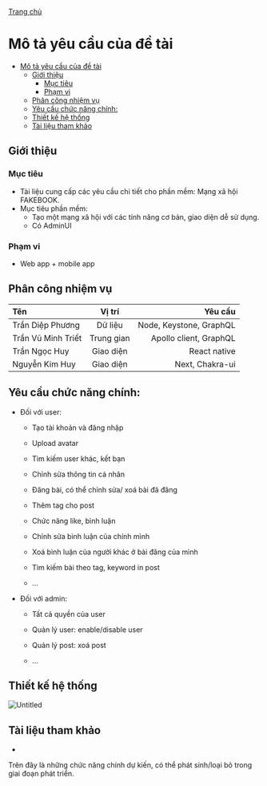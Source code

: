 [Trang chủ](/)

# Mô tả yêu cầu của đề tài

- [Mô tả yêu cầu của đề tài](#mô-tả-yêu-cầu-của-đề-tài)
  - [Giới thiệu](#giới-thiệu)
    - [Mục tiêu](#mục-tiêu)
    - [Phạm vi](#phạm-vi)
  - [Phân công nhiệm vụ](#phân-công-nhiệm-vụ)
  - [Yêu cầu chức năng chính:](#yêu-cầu-chức-năng-chính)
  - [Thiết kế hệ thống](#thiết-kế-hệ-thống)
  - [Tài liệu tham khảo](#tài-liệu-tham-khảo)

## Giới thiệu

### Mục tiêu

- Tài liệu cung cấp các yêu cầu chi tiết cho phần mềm: Mạng xã hội FAKEBOOK.
- Mục tiêu phần mềm:
    + Tạo một mạng xã hội với các tính năng cơ bản, giao diện dễ sử dụng.
    + Có AdminUI
    
### Phạm vi

- Web app + mobile app

## Phân công nhiệm vụ

| Tên                |   Vị trí   |                 Yêu cầu |
| :----------------- | :--------: | ----------------------: |
| Trần Diệp Phương   |  Dữ liệu   | Node, Keystone, GraphQL |
| Trần Vũ Minh Triết | Trung gian |  Apollo client, GraphQL |
| Trần Ngọc Huy      | Giao diện  |            React native |
| Nguyễn Kim Huy     | Giao diện  |         Next, Chakra-ui |

## Yêu cầu chức năng chính:

- Đối với user:

    + Tạo tài khoản và đăng nhập

    + Upload avatar

    + Tìm kiếm user khác, kết bạn

    + Chỉnh sửa thông tin cá nhân

    + Đăng bài, có thể chỉnh sửa/ xoá bài đã đăng

    + Thêm tag cho post

    + Chức năng like, bình luận

    + Chỉnh sửa bình luận của chính mình

    + Xoá bình luận của người khác ở bài đăng của mình

    + Tìm kiếm bài theo tag, keyword in post

    + ...

- Đối với admin:

    + Tất cả quyền của user

    + Quản lý user: enable/disable user

    + Quản lý post: xoá post

    + ...

## Thiết kế hệ thống
![Untitled](https://user-images.githubusercontent.com/63086038/133872684-67f3199e-df8a-454c-b186-ffe27ddddbdc.png)
## Tài liệu tham khảo
-
Trên đây là những chức năng chính dự kiến, có thể phát sinh/loại bỏ trong giai đoạn phát triển.
